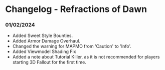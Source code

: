 # Changelog - Refractions of Dawn

### 01/02/2024

- Added Sweet Style Bounties.
- Added Armor Damage Overhaul.
- Changed the warning for MAPMO from 'Caution' to 'Info'.
- Added Viewmodel Shading Fix
- Added a note about Tutorial Killer, as it is not recommended for players starting 3D Fallout for the first time.
